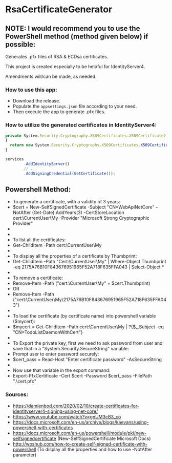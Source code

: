 # RsaCertificateGenerator

## NOTE: I would recommend you to use the PowerShell method (method given below) if possible:

Generates .pfx files of RSA & ECDsa certificates.

This project is created especially to be helpful for IdentityServer4.

Amendments will/can be made, as needed.

### How to use this app:
- Download the release.
- Populate the `appsettings.json` file according to your need.
- Then execute the app to generate .pfx files.


### How to utilize the generated certificates in IdentityServer4:

```javascript
private System.Security.Cryptography.X509Certificates.X509Certificate2 GetCertificate()
{
  return new System.Security.Cryptography.X509Certificates.X509Certificate2("./JwtCertificate/rsa_cert.pfx", Configuration["JwtCertificate:Password"]);
}
```

```javascript
services
        .AddIdentityServer()
        // ...
        .AddSigningCredential(GetCertificate());
```


## Powershell Method:

- To generate a certificate, with a validity of 3 years:
- $cert = New-SelfSignedCertificate -Subject "CN=WebApiNetCore" –NotAfter (Get-Date).AddYears(3) -CertStoreLocation cert:\CurrentUser\My -Provider "Microsoft Strong Cryptographic Provider"
- 
- 
- To list all the certificates:
- Get-ChildItem -Path cert:\CurrentUser\My
- 
- To display all the properties of a certificate by Thumbprint:
- Get-ChildItem -Path "Cert:\CurrentUser\My" | Where-Object Thumbprint -eq 2175A76B10F843676951965F52A718F635FFA043 | Select-Object *
-
- To remove a certificate:
- Remove-Item -Path ("cert:\CurrentUser\My\" + $cert.Thumbprint)
- OR
- Remove-Item -Path ("cert:\CurrentUser\My\2175A76B10F843676951965F52A718F635FFA043")
- 
- To load the certificate (by certificate name) into powershell variable ($mycert):
- $mycert = Get-ChildItem -Path cert:\CurrentUser\My | ?{$_.Subject -eq "CN=TodoListDaemonWithCert"}
- 
- To Export the private key, first we need to ask password from user and save that in a "System.Security.SecureString" variable:
- Prompt user to enter password securely:
- $cert_pass = Read-Host "Enter certificate password" -AsSecureString
-
- Now use that variable in the export command:
- Export-PfxCertificate -Cert $cert -Password $cert_pass -FilePath ".\cert.pfx"



### Sources:
- https://damienbod.com/2020/02/10/create-certificates-for-identityserver4-signing-using-net-core/
- https://www.youtube.com/watch?v=gnUM3cB3_co
- https://docs.microsoft.com/en-us/archive/blogs/kaevans/using-powershell-with-certificates
- https://docs.microsoft.com/en-us/powershell/module/pki/new-selfsignedcertificate (New-SelfSignedCertificate Microsoft Docs)
- http://woshub.com/how-to-create-self-signed-certificate-with-powershell (To display all the properties and how to use -NotAfter parameter)
